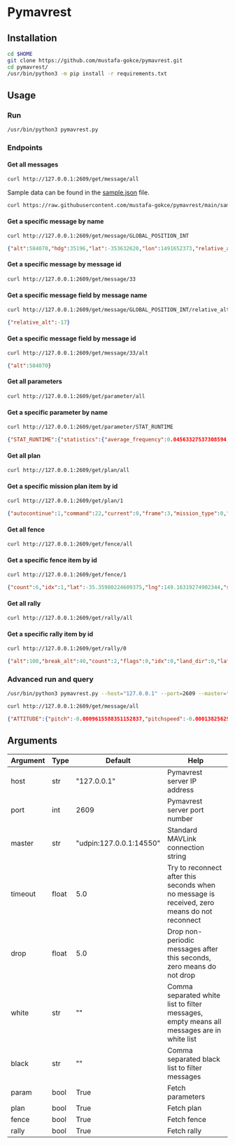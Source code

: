 # Pymavrest

## Installation
```bash
cd $HOME
git clone https://github.com/mustafa-gokce/pymavrest.git
cd pymavrest/
/usr/bin/python3 -m pip install -r requirements.txt
```

## Usage

### Run

```bash
/usr/bin/python3 pymavrest.py
 ```

### Endpoints

#### Get all messages

```bash
curl http://127.0.0.1:2609/get/message/all
```

Sample data can be found in the [sample.json](sample/get_message_all.json) file.

```bash
curl https://raw.githubusercontent.com/mustafa-gokce/pymavrest/main/sample.json
```

#### Get a specific message by name

```bash
curl http://127.0.0.1:2609/get/message/GLOBAL_POSITION_INT
```

```json
{"alt":584070,"hdg":35196,"lat":-353632620,"lon":1491652373,"relative_alt":-17,"statistics":{"average_frequency":3.992716958686398,"counter":938,"duration":234.92774712200026,"first":1658392158.7851973,"first_monotonic":6634.220171939,"instant_frequency":3.978920063475837,"last":1658392393.7129443,"last_monotonic":6869.147919061,"latency":0.25132447600026353},"time_boot_ms":2327066,"vx":1,"vy":-1,"vz":0}
```

#### Get a specific message by message id

```bash
curl http://127.0.0.1:2609/get/message/33
```

#### Get a specific message field by message name

```bash
curl http://127.0.0.1:2609/get/message/GLOBAL_POSITION_INT/relative_alt
```

```json
{"relative_alt":-17}
```

#### Get a specific message field by message id

```bash
curl http://127.0.0.1:2609/get/message/33/alt
```

```json
{"alt":584070}
```

#### Get all parameters

```bash
curl http://127.0.0.1:2609/get/parameter/all
```

#### Get a specific parameter by name

```bash
curl http://127.0.0.1:2609/get/parameter/STAT_RUNTIME
```

```json
{"STAT_RUNTIME":{"statistics":{"average_frequency":0.04563327537308594,"counter":3,"duration":43.82766706199618,"first":1659120473.6298168,"first_monotonic":41638.127151403,"instant_frequency":0.03223455110705248,"last":1659120517.4574845,"last_monotonic":41681.954818465,"latency":31.022612868997385},"value":8897.0}}
```

#### Get all plan

```bash
curl http://127.0.0.1:2609/get/plan/all
```

#### Get a specific mission plan item by id

```bash
curl http://127.0.0.1:2609/get/plan/1
```

```json
{"autocontinue":1,"command":22,"current":0,"frame":3,"mission_type":0,"param1":0.0,"param2":0.0,"param3":0.0,"param4":0.0,"seq":1,"statistics":{"average_frequency":0,"counter":1,"duration":0,"first":1659097224.3198915,"first_monotonic":20229.831076511,"instant_frequency":0,"last":1659097224.3198915,"last_monotonic":20229.831076511,"latency":0},"target_component":0,"target_system":255,"x":0,"y":0,"z":50.0}
```

#### Get all fence

```bash
curl http://127.0.0.1:2609/get/fence/all
```

#### Get a specific fence item by id

```bash
curl http://127.0.0.1:2609/get/fence/1
```

```json
{"count":6,"idx":1,"lat":-35.35980224609375,"lng":149.16319274902344,"statistics":{"average_frequency":0,"counter":1,"duration":0,"first":1660055296.6694324,"first_monotonic":28660.054151877,"instant_frequency":0,"last":1660055296.6694324,"last_monotonic":28660.054151877,"latency":0},"target_component":0,"target_system":255}
```

#### Get all rally

```bash
curl http://127.0.0.1:2609/get/rally/all
```

#### Get a specific rally item by id

```bash
curl http://127.0.0.1:2609/get/rally/0
```

```json
{"alt":100,"break_alt":40,"count":2,"flags":0,"idx":0,"land_dir":0,"lat":-353608816,"lng":1491632271,"statistics":{"average_frequency":0,"counter":1,"duration":0,"first":1660120011.4000502,"first_monotonic":6584.331569675,"instant_frequency":0,"last":1660120011.4000502,"last_monotonic":6584.331569675,"latency":0},"target_component":0,"target_system":255}
```

### Advanced run and query

```bash
/usr/bin/python3 pymavrest.py --host="127.0.0.1" --port=2609 --master="udpin:127.0.0.1:14550" --timeout=5.0 --drop=5.0 --white="GLOBAL_POSITION_INT,ATTITUDE,VFR_HUD" --black="VFR_HUD" --param=True --plan=True --fence=True --rally=True
```

```bash
curl http://127.0.0.1:2609/get/message/all
```

```json
{"ATTITUDE":{"pitch":-0.0009615588351152837,"pitchspeed":-0.00013825629139319062,"roll":-0.0007417603628709912,"rollspeed":-0.0001102022361010313,"statistics":{"average_frequency":3.992590263518338,"counter":6,"duration":1.2523198400012916,"first":1660055296.9819467,"first_monotonic":28660.366665863,"instant_frequency":4.073447899117448,"last":1660055298.2342658,"last_monotonic":28661.618985703,"latency":0.24549227700117626},"time_boot_ms":14405031,"yaw":-0.13958577811717987,"yawspeed":-0.0006176364840939641},"GLOBAL_POSITION_INT":{"alt":584070,"hdg":35201,"lat":-353632620,"lon":1491652373,"relative_alt":-17,"statistics":{"average_frequency":3.9926913529235,"counter":6,"duration":1.2522881330005475,"first":1660055296.98224,"first_monotonic":28660.366959684,"instant_frequency":4.075237972571812,"last":1660055298.2345283,"last_monotonic":28661.619247817,"latency":0.24538444300196716},"time_boot_ms":14405031,"vx":1,"vy":-1,"vz":0}}
```

## Arguments

| Argument | Type  | Default                 | Help                                                                                         |
|----------|-------|-------------------------|----------------------------------------------------------------------------------------------|
| host     | str   | "127.0.0.1"             | Pymavrest server IP address                                                                  |
| port     | int   | 2609                    | Pymavrest server port number                                                                 |
| master   | str   | "udpin:127.0.0.1:14550" | Standard MAVLink connection string                                                           |
| timeout  | float | 5.0                     | Try to reconnect after this seconds when no message is received, zero means do not reconnect |
| drop     | float | 5.0                     | Drop non-periodic messages after this seconds, zero means do not drop                        |
| white    | str   | ""                      | Comma separated white list to filter messages, empty means all messages are in white list    |
| black    | str   | ""                      | Comma separated black list to filter messages                                                |
| param    | bool  | True                    | Fetch parameters                                                                             |
| plan     | bool  | True                    | Fetch plan                                                                                   |
| fence    | bool  | True                    | Fetch fence                                                                                  |
| rally    | bool  | True                    | Fetch rally                                                                                  |
